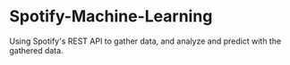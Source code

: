 # Spotify-Machine-Learning
Using Spotify's REST API to gather data, and analyze and predict with the gathered data.
